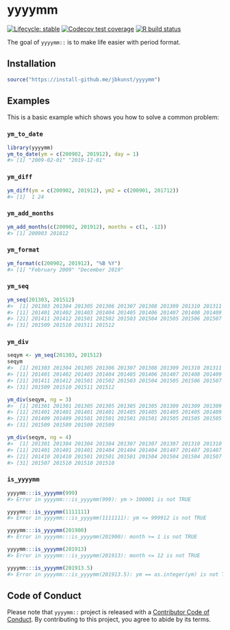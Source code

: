 
<!-- README.md is generated from README.Rmd. Please edit that file -->

# yyyymm

<!-- badges: start -->

[![Lifecycle:
stable](https://img.shields.io/badge/lifecycle-stable-brightgreen.svg)](https://www.tidyverse.org/lifecycle/#stable)
[![Codecov test
coverage](https://codecov.io/gh/jbkunst/yyyymm/branch/master/graph/badge.svg)](https://codecov.io/gh/jbkunst/yyyymm/branch/master)
[![R build
status](https://github.com/jbkunst/yyyymm/workflows/R-CMD-check/badge.svg)](https://github.com/jbkunst/yyyymm)
<!-- badges: end -->

The goal of `yyyymm::` is to make life easier with period format.

## Installation

``` r
source("https://install-github.me/jbkunst/yyyymm")
```

## Examples

This is a basic example which shows you how to solve a common problem:

### `ym_to_date`

``` r
library(yyyymm)
ym_to_date(ym = c(200902, 201912), day = 1)
#> [1] "2009-02-01" "2019-12-01"
```

### `ym_diff`

``` r
ym_diff(ym = c(200902, 201912), ym2 = c(200901, 201712))
#> [1]  1 24
```

### `ym_add_months`

``` r
ym_add_months(c(200902, 201912), months = c(1, -12))
#> [1] 200903 201812
```

### `ym_format`

``` r
ym_format(c(200902, 201912), "%B %Y")
#> [1] "February 2009" "December 2019"
```

### `ym_seq`

``` r
ym_seq(201303, 201512)
#>  [1] 201303 201304 201305 201306 201307 201308 201309 201310 201311 201312
#> [11] 201401 201402 201403 201404 201405 201406 201407 201408 201409 201410
#> [21] 201411 201412 201501 201502 201503 201504 201505 201506 201507 201508
#> [31] 201509 201510 201511 201512
```

### `ym_div`

``` r
seqym <- ym_seq(201303, 201512)
seqym
#>  [1] 201303 201304 201305 201306 201307 201308 201309 201310 201311 201312
#> [11] 201401 201402 201403 201404 201405 201406 201407 201408 201409 201410
#> [21] 201411 201412 201501 201502 201503 201504 201505 201506 201507 201508
#> [31] 201509 201510 201511 201512

ym_div(seqym, ng = 3)
#>  [1] 201301 201301 201305 201305 201305 201305 201309 201309 201309 201309
#> [11] 201401 201401 201401 201401 201405 201405 201405 201405 201409 201409
#> [21] 201409 201409 201501 201501 201501 201501 201505 201505 201505 201505
#> [31] 201509 201509 201509 201509

ym_div(seqym, ng = 4)
#>  [1] 201301 201304 201304 201304 201307 201307 201307 201310 201310 201310
#> [11] 201401 201401 201401 201404 201404 201404 201407 201407 201407 201410
#> [21] 201410 201410 201501 201501 201501 201504 201504 201504 201507 201507
#> [31] 201507 201510 201510 201510
```

### `is_yyyymm`

``` r
yyyymm:::is_yyyymm(999)
#> Error in yyyymm:::is_yyyymm(999): ym > 100001 is not TRUE

yyyymm:::is_yyyymm(1111111)
#> Error in yyyymm:::is_yyyymm(1111111): ym <= 999912 is not TRUE

yyyymm:::is_yyyymm(201900)
#> Error in yyyymm:::is_yyyymm(201900): month >= 1 is not TRUE

yyyymm:::is_yyyymm(201913)
#> Error in yyyymm:::is_yyyymm(201913): month <= 12 is not TRUE

yyyymm:::is_yyyymm(201913.5)
#> Error in yyyymm:::is_yyyymm(201913.5): ym == as.integer(ym) is not TRUE
```

## Code of Conduct

Please note that `yyyymm::` project is released with a [Contributor Code
of Conduct](CODE_OF_CONDUCT.md). By contributing to this project, you
agree to abide by its terms.
